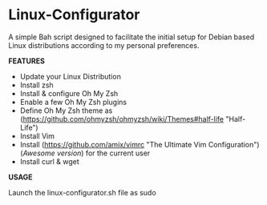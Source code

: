 # Linux-Configurator
A simple Bah script designed to facilitate the initial setup for Debian based Linux distributions according to my personal preferences.

**FEATURES**

- Update your Linux Distribution
- Install zsh
- Install & configure Oh My Zsh
- Enable a few Oh My Zsh plugins
- Define Oh My Zsh theme as (https://github.com/ohmyzsh/ohmyzsh/wiki/Themes#half-life "Half-Life")
- Install Vim
- Install (https://github.com/amix/vimrc "The Ultimate Vim Configuration") (_Awesome version_) for the current user
- Install curl & wget

**USAGE**

Launch the linux-configurator.sh file as sudo


